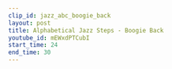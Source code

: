 ```yaml
---
clip_id: jazz_abc_boogie_back
layout: post
title: Alphabetical Jazz Steps - Boogie Back
youtube_id: mEWxdPTCubI
start_time: 24
end_time: 30
---
```


